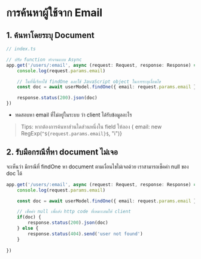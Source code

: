 # การค้นหาผู้ใช้จาก Email

## 1. ค้นหาโดยระบุ Document 

```ts
// index.ts

// ปรับ function ทำงานแบบ Async
app.get('/users/:email', async (request: Request, response: Response) => {
    console.log(request.params.email)

    // ในที่นี้เรียกใช้ findOne และใช้ JavaScript object ในการระบุเงื่อนไข
    const doc = await userModel.findOne({ email: request.params.email })

    response.status(200).json(doc)
})
```

- ทดสอบหา email ที่ไม่อยู่ในระบบ ว่า client ได้รับข้อมูลอะไร

> Tips: หากต้องการค้นหาส่วนใดส่วนหนึ่งใน field ให้ลอง { email: new RegExp(`^${request.params.email}$`, "i")}

## 2. รับมือกรณีที่หา document ไม่เจอ

จะเห็นว่า มีกรณีที่ findOne หา document ตามเงื่อนไขไม่เจอด้วย เราสามารถเช็คค่า null ของ doc ได้

```ts
app.get('/users/:email', async (request: Request, response: Response) => {
    console.log(request.params.email)

    const doc = await userModel.findOne({ email: request.params.email })

    // เช็คค่า null เพื่อส่ง http code ที่เหมาะสมให้ client
    if(doc) {
        response.status(200).json(doc)
    } else {
        response.status(404).send('user not found')
    }
    
})

```
